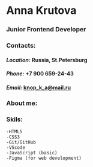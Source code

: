 # Anna Krutova

### Junior Frontend Developer

### Contacts:
#### *Location:* Russia, St.Petersburg
#### *Phone:* +7 900 659-24-43
#### *Email:* knop_k_a@mail.ru


### About me: 


### Skils:
    -HTML5 
    -CSS3
    -Git/GitHub
    -VScode
    -JavaScript (basic)
    -Figma (for web development)
